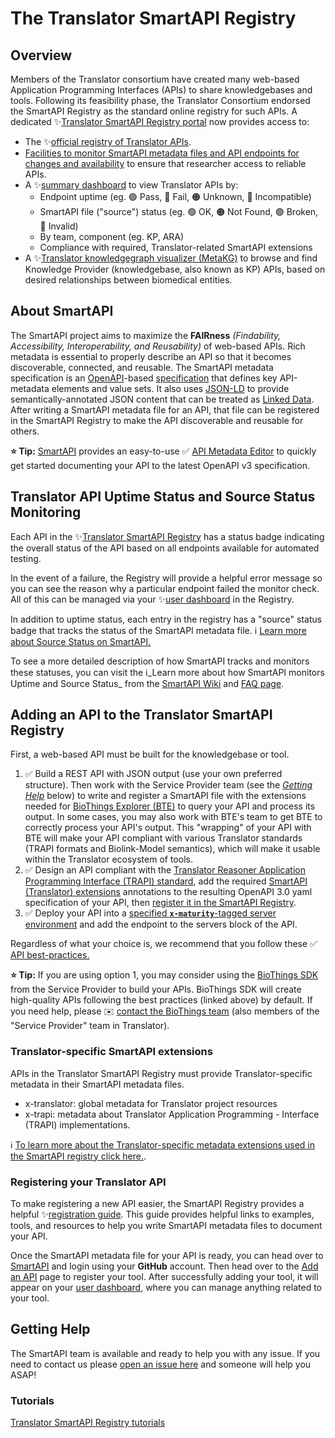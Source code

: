 # The Translator SmartAPI Registry

## Overview

Members of the Translator consortium have created many web-based Application Programming Interfaces (APIs) to share knowledgebases and tools.  Following its feasibility phase, the Translator Consortium endorsed the SmartAPI Registry as the standard online registry for such APIs.  A dedicated ✨[Translator SmartAPI Registry portal](https://smart-api.info/portal/translator) now provides access to:

- The ✨[official registry of Translator APIs](https://smart-api.info/registry/translator?tags=translator).
- [Facilities to monitor SmartAPI metadata files and API endpoints for changes and availability](#uptime-status-and-source-status-monitoring) to ensure that researcher access to reliable APIs.
- A ✨[summary dashboard](https://smart-api.info/portal/translator/summary) to view Translator APIs by:
  - Endpoint uptime (eg. 🟢 Pass, 🔴 Fail, 🟠 Unknown, 🔵 Incompatible)
  - SmartAPI file ("source") status (eg. 🟢 OK, 🟠 Not Found, 🟣 Broken, 🔴 Invalid)
  - By team, component (eg. KP, ARA)
  - Compliance with required, Translator-related SmartAPI extensions
- A ✨[Translator knowledgegraph visualizer (MetaKG)](https://smart-api.info/portal/translator/metakg) to browse and find Knowledge Provider (knowledgebase, also known as KP) APIs, based on desired relationships between biomedical entities.

## About SmartAPI

The SmartAPI project aims to maximize the **FAIRness** *(Findability, Accessibility, Interoperability, and Reusability)* of web-based APIs. Rich metadata is essential to properly describe an API so that it becomes discoverable, connected, and reusable. The SmartAPI metadata specification is an [OpenAPI](http://openapis.org/)-based [specification](https://github.com/SmartAPI/smartAPI-Specification/blob/OpenAPI.next/versions/3.0.0.md) that defines key API-metadata elements and value sets. It also uses [JSON-LD](http://json-ld.org/) to provide semantically-annotated JSON content that can be treated as [Linked Data](http://linkeddata.org/). After writing a SmartAPI metadata file for an API, that file can be registered in the SmartAPI Registry to make the API discoverable and reusable for others.

**⭐ Tip:** [SmartAPI](https://smart-api.info/) provides an easy-to-use ✅ [API Metadata Editor](https://smart-api.info/editor) to quickly get started documenting your API to the latest OpenAPI v3 specification.

## Translator API Uptime Status and Source Status Monitoring

Each API in the ✨[Translator SmartAPI Registry](https://smart-api.info/registry/translator?tags=translator) has a status badge indicating the overall status of the API based on all endpoints available for automated testing. 

In the event of a failure, the Registry will provide a helpful error message so you can see the reason why a particular endpoint failed the monitor check. All of this can be managed via your ✨[user dashboard](https://smart-api.info/dashboard) in the Registry.

In addition to uptime status, each entry in the registry has a "source" status badge that tracks the status of the SmartAPI metadata file. ℹ️ [Learn more about Source Status on SmartAPI.](http://smart-api.info/faq#source-status)

To see a more detailed description of how SmartAPI tracks and monitors these statuses, you can visit the ℹ️_Learn more about how SmartAPI monitors Uptime and Source Status_ from the [SmartAPI Wiki](https://github.com/SmartAPI/smartAPI/wiki/SmartAPI-Uptime-Monitoring) and [FAQ page](http://smart-api.info/faq#api-status).

## Adding an API to the Translator SmartAPI Registry

First, a web-based API must be built for the knowledgebase or tool.

1. ✅ Build a REST API with JSON output (use your own preferred structure). Then work with the Service Provider team (see the [_Getting Help_](#getting-help) below) to write and register a SmartAPI file with the extensions needed for [BioThings Explorer (BTE)](https://biothings.io/explorer/) to query your API and process its output. In some cases, you may also work with BTE's team to get BTE to correctly process your API's output. This "wrapping" of your API with BTE will make your API compliant with various Translator standards (TRAPI formats and Biolink-Model semantics), which will make it usable within the Translator ecosystem of tools.
2. ✅ Design an API compliant with the [Translator Reasoner Application Programming Interface (TRAPI) standard](trapi.md), add the required [SmartAPI (Translator) extensions](#translator-specific-smartapi-extensions) annotations to the resulting OpenAPI 3.0 yaml specification of your API, then [register it in the SmartAPI Registry](#registering-your-translator-api).
3. ✅ Deploy your API into a [specified **`x-maturity`**-tagged server environment](https://github.com/NCATSTranslator/TranslatorArchitecture/blob/master/SmartAPIRegistration.md#environments) and add the endpoint to the servers block of the API.


Regardless of what your choice is, we recommend that you follow these ✅ [API best-practices.](https://github.com/SmartAPI/smartAPI/edit/master/docs/CREATE_API.md)

**⭐ Tip:** If you are using option 1, you may consider using the [BioThings SDK](https://docs.biothings.io/en/latest/) from the Service Provider to build your APIs. BioThings SDK will create high-quality APIs following the best practices (linked above) by default. If you need help, please ✉️ [contact the BioThings team](mailto:biothings@googlegroups.com) (also members of the "Service Provider" team in Translator).

### Translator-specific SmartAPI extensions

APIs in the Translator SmartAPI Registry must provide Translator-specific metadata in their SmartAPI metadata files.

- x-translator: global metadata for Translator project resources
- x-trapi: metadata about Translator Application Programming - Interface (TRAPI) implementations.

ℹ️ [To learn more about the Translator-specific metadata extensions used in the SmartAPI registry click here.](https://github.com/NCATSTranslator/translator_extensions).

### Registering your Translator API

To make registering a new API easier, the SmartAPI Registry provides a helpful ✨[registration guide](https://smart-api.info/guide). This guide provides helpful links to examples, tools, and resources to help you write SmartAPI metadata files to document your API.

Once the SmartAPI metadata file for your API is ready, you can head over to [SmartAPI](https://smart-api.info/) and login using your **GitHub** account.  Then head over to the [Add an API](https://smart-api.info/add-api) page to register your tool.  After successfully adding your tool, it will appear on your [user dashboard](https://smart-api.info/dashboard), where you can manage anything related to your tool.

## Getting Help

The SmartAPI team is available and ready to help you with any issue. If you need to contact us please [open an issue here](https://github.com/SmartAPI/smartAPI/issues) and someone will help you ASAP!

### Tutorials

[Translator SmartAPI Registry tutorials](../guide-for-developers/tutorials/index.md)
